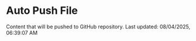 # Auto Push File

Content that will be pushed to GitHub repository.
Last updated: 08/04/2025, 06:39:07 AM